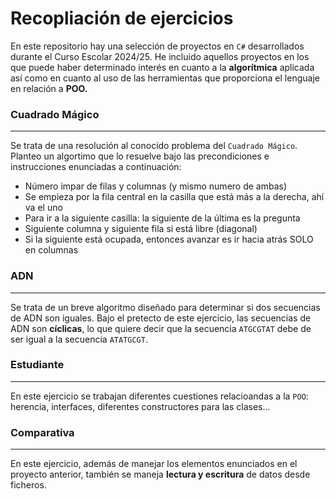 # Recopliación de ejercicios
En este repositorio hay una selección de proyectos en `C#` desarrollados durante el Curso Escolar 2024/25. He incluido aquellos proyectos en los que puede haber determinado interés en cuanto a la **algorítmica** aplicada así como en cuanto al uso de las herramientas que proporciona el lenguaje en relación a **POO.**

### Cuadrado Mágico
---
Se trata de una resolución al conocido problema del `Cuadrado Mágico`. Planteo un algortimo que lo resuelve bajo las precondiciones e instrucciones enunciadas a continuación:
- Número impar de filas y columnas (y mismo numero de ambas)
- Se empieza por la fila central en la casilla que está más a la derecha, ahí va el uno
- Para ir a la siguiente casilla: la siguiente de la última es la pregunta
- Siguiente columna y siguiente fila si está libre (diagonal)
- Si la siguiente está ocupada, entonces avanzar es ir hacia atrás SOLO en columnas

### ADN
---
Se trata de un breve algoritmo diseñado para determinar si dos secuencias de ADN son iguales. Bajo el pretecto de este ejercicio, las secuencias de ADN son **cíclicas**, lo que quiere decir que la secuencia `ATGCGTAT` debe de ser igual a la secuencia `ATATGCGT`.

### Estudiante
---
En este ejercicio se trabajan diferentes cuestiones relacioandas a la `POO`: herencia, interfaces, diferentes constructores para las clases...

### Comparativa
---
En este ejercicio, además de manejar los elementos enunciados en el proyecto anterior, también se maneja **lectura y escritura** de datos desde ficheros.
